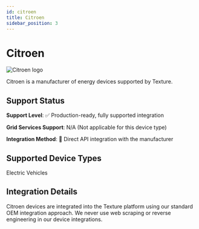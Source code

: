 ```yaml
---
id: citroen
title: Citroen
sidebar_position: 3
---
```


# Citroen

<div style={{ textAlign: 'center', margin: '20px 0' }}>
  <img 
    src="https://device.cms.texture.energy/logo/%20Citroen%20Vector%20Icon.svg" 
    alt="Citroen logo" 
    style={{ maxWidth: '200px', maxHeight: '150px' }}
  />
</div>

Citroen is a manufacturer of energy devices supported by Texture.



## Support Status

**Support Level**: ✅ Production-ready, fully supported integration

**Grid Services Support**: N/A (Not applicable for this device type)

**Integration Method**: 🔌 Direct API integration with the manufacturer

## Supported Device Types

Electric Vehicles

## Integration Details

Citroen devices are integrated into the Texture platform using our standard OEM integration approach. We never use web scraping or reverse engineering in our device integrations.




